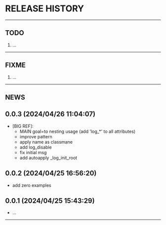 # RELEASE HISTORY

********************************************************************************
## TODO
1. ...  

********************************************************************************
## FIXME
1. ...  

********************************************************************************
## NEWS

0.0.3 (2024/04/26 11:04:07)
------------------------------
- [BIG REF]:  
	- MAIN goal=to nesting usage (add 'log_*' to all attributes)  
	- improve pattern  
	- apply name as classmane  
	- add log_disable  
	- fix initial msg  
	- add autoapply _log_init_root  

0.0.2 (2024/04/25 16:56:20)
------------------------------
- add zero examples  

0.0.1 (2024/04/25 15:43:29)
------------------------------
- ...

********************************************************************************
